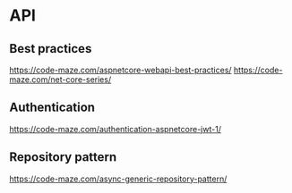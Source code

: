 # API

## Best practices
https://code-maze.com/aspnetcore-webapi-best-practices/
https://code-maze.com/net-core-series/

## Authentication
https://code-maze.com/authentication-aspnetcore-jwt-1/

## Repository pattern
https://code-maze.com/async-generic-repository-pattern/

